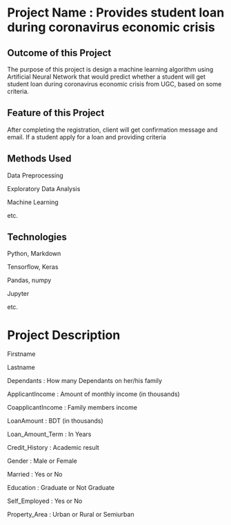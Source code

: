 # Project Name : Provides student loan during coronavirus economic crisis


## Outcome of this Project


The purpose of this project is design a machine learning algorithm using Artificial Neural Network that would predict whether a student will get student loan during coronavirus economic crisis from UGC, based on some criteria.

## Feature of this Project 

After completing the registration, client will get confirmation message and email. If a student apply for a loan and providing criteria

## Methods Used
Data Preprocessing

Exploratory Data Analysis

Machine Learning

etc.

## Technologies
Python, Markdown

Tensorflow, Keras

Pandas, numpy

Jupyter

etc.

# Project Description

Firstname

Lastname

Dependants : How many Dependants on her/his family

ApplicantIncome : Amount of monthly income (in thousands)

CoapplicantIncome : Family members income

LoanAmount : BDT (in thousands)

Loan_Amount_Term : In Years

Credit_History : Academic result

Gender : Male or Female

Married : Yes or No

Education : Graduate or Not Graduate

Self_Employed : Yes or No

Property_Area : Urban or Rural or Semiurban
